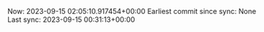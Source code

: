 Now: 2023-09-15 02:05:10.917454+00:00 Earliest commit since sync: None Last sync: 2023-09-15 00:31:13+00:00
